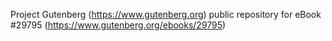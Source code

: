 Project Gutenberg (https://www.gutenberg.org) public repository for eBook #29795 (https://www.gutenberg.org/ebooks/29795)
